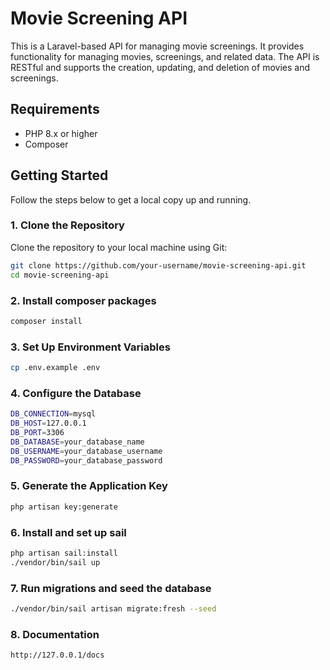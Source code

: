 # Movie Screening API

This is a Laravel-based API for managing movie screenings. It provides functionality for managing movies, screenings, and related data. The API is RESTful and supports the creation, updating, and deletion of movies and screenings.

## Requirements

- PHP 8.x or higher
- Composer

## Getting Started

Follow the steps below to get a local copy up and running.

### 1. Clone the Repository

Clone the repository to your local machine using Git:

```bash
git clone https://github.com/your-username/movie-screening-api.git
cd movie-screening-api
```

### 2. Install composer packages
```bash
composer install
```
### 3. Set Up Environment Variables
```bash
cp .env.example .env
```
### 4. Configure the Database
```bash
DB_CONNECTION=mysql
DB_HOST=127.0.0.1
DB_PORT=3306
DB_DATABASE=your_database_name
DB_USERNAME=your_database_username
DB_PASSWORD=your_database_password
```

### 5. Generate the Application Key
```bash
php artisan key:generate
```
### 6. Install and set up sail
```bash
php artisan sail:install
./vendor/bin/sail up
```

### 7. Run migrations and seed the database
```bash
./vendor/bin/sail artisan migrate:fresh --seed
```
### 8. Documentation
```bash
http://127.0.0.1/docs
```
